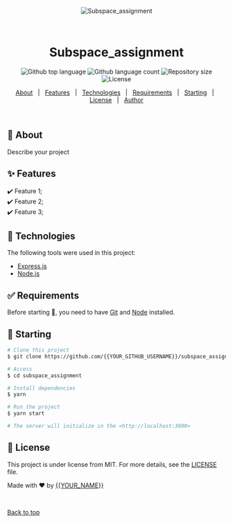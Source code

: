 <div align="center" id="top"> 
  <img src="./.github/app.gif" alt="Subspace_assignment" />

  &#xa0;

  <!-- <a href="https://subspace_assignment.netlify.app">Demo</a> -->
</div>

<h1 align="center">Subspace_assignment</h1>

<p align="center">
  <img alt="Github top language" src="https://img.shields.io/github/languages/top/{{YOUR_GITHUB_USERNAME}}/subspace_assignment?color=56BEB8">

  <img alt="Github language count" src="https://img.shields.io/github/languages/count/{{YOUR_GITHUB_USERNAME}}/subspace_assignment?color=56BEB8">

  <img alt="Repository size" src="https://img.shields.io/github/repo-size/{{YOUR_GITHUB_USERNAME}}/subspace_assignment?color=56BEB8">

  <img alt="License" src="https://img.shields.io/github/license/{{YOUR_GITHUB_USERNAME}}/subspace_assignment?color=56BEB8">

  <!-- <img alt="Github issues" src="https://img.shields.io/github/issues/{{YOUR_GITHUB_USERNAME}}/subspace_assignment?color=56BEB8" /> -->

  <!-- <img alt="Github forks" src="https://img.shields.io/github/forks/{{YOUR_GITHUB_USERNAME}}/subspace_assignment?color=56BEB8" /> -->

  <!-- <img alt="Github stars" src="https://img.shields.io/github/stars/{{YOUR_GITHUB_USERNAME}}/subspace_assignment?color=56BEB8" /> -->
</p>

<!-- Status -->

<!-- <h4 align="center"> 
	🚧  Subspace_assignment 🚀 Under construction...  🚧
</h4> 

<hr> -->

<p align="center">
  <a href="#dart-about">About</a> &#xa0; | &#xa0; 
  <a href="#sparkles-features">Features</a> &#xa0; | &#xa0;
  <a href="#rocket-technologies">Technologies</a> &#xa0; | &#xa0;
  <a href="#white_check_mark-requirements">Requirements</a> &#xa0; | &#xa0;
  <a href="#checkered_flag-starting">Starting</a> &#xa0; | &#xa0;
  <a href="#memo-license">License</a> &#xa0; | &#xa0;
  <a href="https://github.com/{{YOUR_GITHUB_USERNAME}}" target="_blank">Author</a>
</p>

<br>

## :dart: About ##

Describe your project

## :sparkles: Features ##

:heavy_check_mark: Feature 1;\
:heavy_check_mark: Feature 2;\
:heavy_check_mark: Feature 3;

## :rocket: Technologies ##

The following tools were used in this project:

- [Express.js]((https://expressjs.com/))
- [Node.js](https://nodejs.org/en/)

## :white_check_mark: Requirements ##

Before starting :checkered_flag:, you need to have [Git](https://git-scm.com) and [Node](https://nodejs.org/en/) installed.

## :checkered_flag: Starting ##

```bash
# Clone this project
$ git clone https://github.com/{{YOUR_GITHUB_USERNAME}}/subspace_assignment

# Access
$ cd subspace_assignment

# Install dependencies
$ yarn

# Run the project
$ yarn start

# The server will initialize in the <http://localhost:3000>
```

## :memo: License ##

This project is under license from MIT. For more details, see the [LICENSE](LICENSE.md) file.


Made with :heart: by <a href="https://github.com/{{YOUR_GITHUB_USERNAME}}" target="_blank">{{YOUR_NAME}}</a>

&#xa0;

<a href="#top">Back to top</a>

